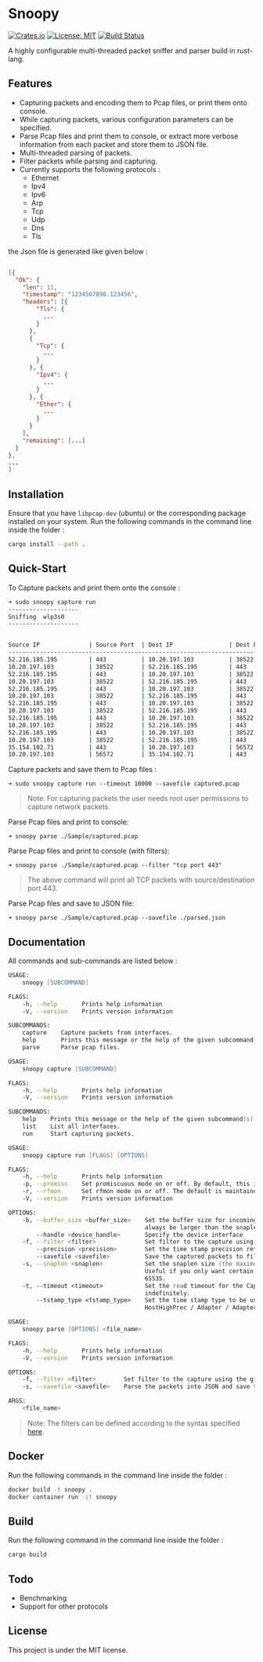 # Snoopy
[![Crates.io](https://img.shields.io/crates/v/snoopy.svg)](https://crates.io/crates/snoopy) 
[![License: MIT](https://img.shields.io/badge/License-MIT-yellow.svg)](https://opensource.org/licenses/MIT)
[![Build Status](https://travis-ci.com/kanishkarj/snoopy.svg?token=jy9kvPoUgCS7spyshyKq&branch=master)](https://travis-ci.com/kanishkarj/snoopy)

A highly configurable multi-threaded packet sniffer and parser build in rust-lang.  

## Features

* Capturing packets and encoding them to Pcap files, or print them onto console.
* While capturing packets, various configuration parameters can be specified. 
* Parse Pcap files and print them to console, or extract more verbose information from each packet and store them to JSON file.
* Multi-threaded parsing of packets.
* Filter packets while parsing and capturing.
* Currently supports the following protocols :
  * Ethernet
  * Ipv4
  * Ipv6
  * Arp
  * Tcp
  * Udp
  * Dns
  * Tls

the Json file is generated like given below : 

```Json

[{
  "Ok": {
    "len": 11,
    "timestamp": "1234567890.123456",
    "headers": [{
        "Tls": {
          ...
        }
      },
      {
        "Tcp": {
          ...
        }
      }, {
        "Ipv4": {
          ...
        }
      }, {
        "Ether": {
          ...
        }
      }
    ],
    "remaining": [...]
  }
},
...
]

```

## Installation

Ensure that you have `libpcap-dev` (ubuntu) or the corresponding package installed on your system.
Run the following commands in the command line inside the folder : 

```zsh
cargo install --path .
```

## Quick-Start

To Capture packets and print them onto the console : 
```zsh
➜ sudo snoopy capture run                                          
--------------------
Sniffing  wlp3s0
-------------------- 


Source IP              | Source Port  | Dest IP                | Dest Port    | Protocol     | Length       | Timestamp            |
------------------------------------------------------------------------------------------------------------------------------------
52.216.185.195         | 443          | 10.20.197.103          | 38522        | Tcp          | 10078        | 1562310108.589373                  
10.20.197.103          | 38522        | 52.216.185.195         | 443          | Tcp          | 54           | 1562310108.589468                  
52.216.185.195         | 443          | 10.20.197.103          | 38522        | Tcp          | 10078        | 1562310108.890490                  
10.20.197.103          | 38522        | 52.216.185.195         | 443          | Tcp          | 54           | 1562310108.890547                  
52.216.185.195         | 443          | 10.20.197.103          | 38522        | Tcp          | 1486         | 1562310109.197739                  
10.20.197.103          | 38522        | 52.216.185.195         | 443          | Tcp          | 54           | 1562310109.197795                  
52.216.185.195         | 443          | 10.20.197.103          | 38522        | Tcp          | 1486         | 1562310109.197841                  
10.20.197.103          | 38522        | 52.216.185.195         | 443          | Tcp          | 66           | 1562310109.197865                  
52.216.185.195         | 443          | 10.20.197.103          | 38522        | Tcp          | 2918         | 1562310109.197887                  
10.20.197.103          | 38522        | 52.216.185.195         | 443          | Tcp          | 74           | 1562310109.197906                  
52.216.185.195         | 443          | 10.20.197.103          | 38522        | Tcp          | 1486         | 1562310109.197965                  
10.20.197.103          | 38522        | 52.216.185.195         | 443          | Tcp          | 74           | 1562310109.197984                  
35.154.102.71          | 443          | 10.20.197.103          | 56572        | Tls          | 160          | 1562310109.262324                  
10.20.197.103          | 56572        | 35.154.102.71          | 443          | Tcp          | 66           | 1562310109.262383                  
```

Capture packets and save them to Pcap files :

```shell
➜ sudo snoopy capture run --timeout 10000 --savefile captured.pcap
```

> Note: For capturing packets the user needs root user permissions to capture network packets.

Parse Pcap files and print to console:

```shell
➜ snoopy parse ./Sample/captured.pcap
```

Parse Pcap files and print to console (with filters):

```shell
➜ snoopy parse ./Sample/captured.pcap --filter "tcp port 443"
```

> The above command will print all TCP packets with source/destination port 443.


Parse Pcap files and save to JSON file:

```shell
➜ snoopy parse ./Sample/captured.pcap --savefile ./parsed.json
```

## Documentation

All commands and sub-commands are listed below : 

```zsh
USAGE:
    snoopy [SUBCOMMAND]

FLAGS:
    -h, --help       Prints help information
    -V, --version    Prints version information

SUBCOMMANDS:
    capture    Capture packets from interfaces.
    help       Prints this message or the help of the given subcommand(s)
    parse      Parse pcap files.

```
```zsh
USAGE:
    snoopy capture [SUBCOMMAND]

FLAGS:
    -h, --help       Prints help information
    -V, --version    Prints version information

SUBCOMMANDS:
    help    Prints this message or the help of the given subcommand(s)
    list    List all interfaces.
    run     Start capturing packets.
```
```zsh
USAGE:
    snoopy capture run [FLAGS] [OPTIONS]

FLAGS:
    -h, --help       Prints help information
    -p, --promisc    Set promiscuous mode on or off. By default, this is off.
    -r, --rfmon      Set rfmon mode on or off. The default is maintained by pcap.
    -V, --version    Prints version information

OPTIONS:
    -b, --buffer_size <buffer_size>    Set the buffer size for incoming packet data. The default is 1000000. This should
                                       always be larger than the snaplen.
        --handle <device_handle>       Specify the device interface
    -f, --filter <filter>              Set filter to the capture using the given BPF program string.
        --precision <precision>        Set the time stamp precision returned in captures (Micro/Nano).
        --savefile <savefile>          Save the captured packets to file.
    -s, --snaplen <snaplen>            Set the snaplen size (the maximum length of a packet captured into the buffer).
                                       Useful if you only want certain headers, but not the entire packet.The default is
                                       65535.
    -t, --timeout <timeout>            Set the read timeout for the Capture. By default, this is 0, so it will block
                                       indefinitely.
        --tstamp_type <tstamp_type>    Set the time stamp type to be used by a capture device (Host / HostLowPrec /
                                       HostHighPrec / Adapter / AdapterUnsynced).

```
```zsh
USAGE:
    snoopy parse [OPTIONS] <file_name>

FLAGS:
    -h, --help       Prints help information
    -V, --version    Prints version information

OPTIONS:
    -f, --filter <filter>        Set filter to the capture using the given BPF program string.
    -s, --savefile <savefile>    Parse the packets into JSON and save them to memory.

ARGS:
    <file_name>   
```

> Note: The filters can be defined according to the syntax specified [here](http://biot.com/capstats/bpf.html).

## Docker

Run the following commands in the command line inside the folder : 

```zsh
docker build -t snoopy .
docker container run -it snoopy
```

## Build

Run the following command in the command line inside the folder : 

```zsh
cargo build
```

## Todo

* Benchmarking
* Support for other protocols

## License

This project is under the MIT license.